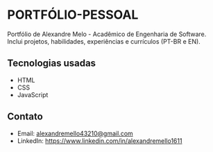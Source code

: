 # PORTFÓLIO-PESSOAL

Portfólio de Alexandre Melo - Acadêmico de Engenharia de Software.  
Inclui projetos, habilidades, experiências e currículos (PT-BR e EN).

## Tecnologias usadas
- HTML
- CSS
- JavaScript

## Contato
- Email: alexandremello43210@gmail.com
- LinkedIn: https://www.linkedin.com/in/alexandremello1611
